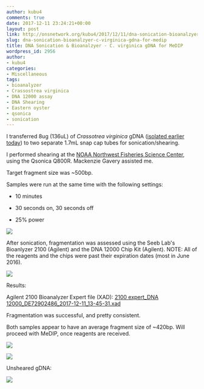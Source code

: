 ```yaml
---
author: kubu4
comments: true
date: 2017-12-11 23:24:21+00:00
layout: post
link: http://onsnetwork.org/kubu4/2017/12/11/dna-sonication-bioanalzyer-c-virginica-gdna-for-medip/
slug: dna-sonication-bioanalzyer-c-virginica-gdna-for-medip
title: DNA Sonication & Bioanalzyer - C. virginica gDNA for MeDIP
wordpress_id: 2956
author:
- kubu4
categories:
- Miscellaneous
tags:
- bioanalyzer
- Crassostrea virginica
- DNA 12000 assay
- DNA Shearing
- Eastern oyster
- qsonica
- sonication
---
```


I transferred 8ug (136uL) of _Crassotrea virginica_ gDNA ([isolated earlier today](http://onsnetwork.org/kubu4/2017/12/11/dna-isolation-quantification-crassotrea-virginica-mantle-gdna/)) to two separate 1.7mL snap cap tubes for sonication/shearing.

I performed shearing at the [NOAA Northwest Fisheries Science Center](https://www.nwfsc.noaa.gov/about/facilities/montlake.cfm), using the Qsonica Q800R. Mackenzie Gavery assisted me.

Target fragment size was ~500bp.

Samples were run at the same time with the following settings:





  * 10 minutes


  * 30 seconds on, 30 seconds off


  * 25% power



[![](http://owl.fish.washington.edu/Athaliana/20171211_qsonica_settings.jpg)](http://owl.fish.washington.edu/Athaliana/20171211_qsonica_settings.jpg)

After sonication, fragmentation was assessed using the Seeb Lab's Bioanlyzer 2100 (Agilent) and the DNA 12000 Chip Kit (Agilent). NOTE: All of the reagents and the chips were past their expiration dates (most in June 2016).

[![](http://owl.fish.washington.edu/Athaliana/20171211_bioanalyzer_DNA12000_chip.jpg)](http://owl.fish.washington.edu/Athaliana/20171211_bioanalyzer_DNA12000_chip.jpg)

Results:

Agilent 2100 Bioanalyzer Expert file (XAD): [2100 expert_DNA 12000_DE72902486_2017-12-11_13-45-31.xad](http://owl.fish.washington.edu/Athaliana/2100%20expert_DNA%2012000_DE72902486_2017-12-11_13-45-31.xad)

Fragmentation was successful, and pretty consistent.

Both samples appear to have an average fragment size of ~420bp. Will proceed with MeDIP, once reagents are received.

[![](http://owl.fish.washington.edu/Athaliana/20171211_electropherogram_sheared_virginica_01.jpg)](http://owl.fish.washington.edu/Athaliana/20171211_electropherogram_sheared_virginica_01.jpg)

[![](http://owl.fish.washington.edu/Athaliana/20171211_electropherogram_sheared_virginica_02.jpg)](http://owl.fish.washington.edu/Athaliana/20171211_electropherogram_sheared_virginica_02.jpg)

Unsheared gDNA:

[![](http://owl.fish.washington.edu/Athaliana/20171211_electropherogram_virginica_gDNA.jpg)](http://owl.fish.washington.edu/Athaliana/20171211_electropherogram_virginica_gDNA.jpg)
